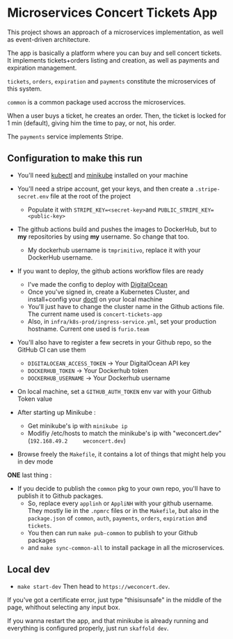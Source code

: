 # Microservices Concert Tickets App

This project shows an approach of a microservices implementation, as well as event-driven architecture.

The app is basically a platform where you can buy and sell concert tickets.
It implements tickets+orders listing and creation, as well as payments and expiration management.

`tickets`, `orders`, `expiration` and `payments` constitute the microservices of this system.

`common` is a common package used accross the microservices.

When a user buys a ticket, he creates an order. Then, the ticket is locked for 1 min (default), giving him the time to pay, or not, his order.

The `payments` service implements Stripe.

## Configuration to make this run

- You'll need [kubectl](https://kubernetes.io/docs/tasks/tools/install-kubectl/) and [minikube](https://kubernetes.io/docs/tasks/tools/install-minikube/) installed on your machine
- You'll need a stripe account, get your keys, and then create a `.stripe-secret.env` file at the root of the project
    - Populate it with `STRIPE_KEY=<secret-key>`and `PUBLIC_STRIPE_KEY=<public-key>`
- The github actions build and pushes the images to DockerHub, but to **my** repositories by using **my** username. So change that too.
    - My dockerhub username is `tmprimitivo`, replace it with your DockerHub username.
- If you want to deploy, the github actions workflow files are ready
    - I've made the config to deploy with [DigitalOcean](https://www.digitalocean.com/)
    - Once you've signed in, create a Kubernetes Cluster, and install+config your [doctl](https://github.com/digitalocean/doctl) on your local machine
    - You'll just have to change the cluster name in the Github actions file. The current name used is `concert-tickets-app`
    - Also, in `infra/k8s-prod/ingress-service.yml`, set your production hostname. Current one used is `furio.team`
- You'll also have to register a few secrets in your Github repo, so the GitHub CI can use them
    - `DIGITALOCEAN_ACCESS_TOKEN` -> Your DigitalOcean API key
    - `DOCKERHUB_TOKEN` -> Your Dockerhub token
    - `DOCKERHUB_USERNAME` -> Your Dockerhub username


- On local machine, set a `GITHUB_AUTH_TOKEN` env var with your Github Token value
- After starting up Minikube :
    - Get minikube's ip with `minikube ip`
    - Modifiy /etc/hosts to match the minikube's ip with "weconcert.dev" (`192.168.49.2     weconcert.dev`)
- Browse freely the `Makefile`, it contains a lot of things that might help you in dev mode

**ONE** last thing : 

 - If you decide to publish the `common` pkg to your own repo, you'll have to publish it to Github packages.
    - So, replace every `applinh` or `AppliNH` with your github username. They mostly lie in the `.npmrc` files or in the `Makefile`, but also in the `package.json` of `common`, `auth`, `payments`, `orders`, `expiration` and `tickets`.
    - You then can run `make pub-common` to publish to your Github packages
    - and `make sync-common-all` to install package in all the microservices.


## Local dev
- `make start-dev`
Then head to `https://weconcert.dev`.

If you've got a certificate error, just type "thisisunsafe" in the middle of the page, whithout selecting any input box.

If you wanna restart the app, and that minikube is already running and everything is configured properly, just run `skaffold dev`.